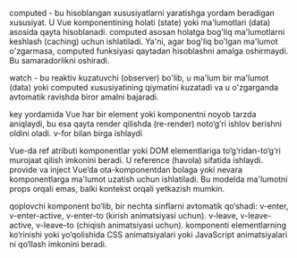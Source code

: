computed - bu hisoblangan xususiyatlarni yaratishga yordam beradigan xususiyat. U Vue komponentining holati (state) yoki ma'lumotlari (data) asosida qayta hisoblanadi. computed asosan holatga bog'liq ma'lumotlarni keshlash (caching) uchun ishlatiladi. Ya'ni, agar bog'liq bo'lgan ma'lumot o'zgarmasa, computed funksiyasi qaytadan hisoblashni amalga oshirmaydi. Bu samaradorlikni oshiradi.

watch - bu reaktiv kuzatuvchi (observer) bo'lib, u ma'lum bir ma'lumot (data) yoki computed xususiyatining qiymatini kuzatadi va u o'zgarganda avtomatik ravishda biror amalni bajaradi.

key yordamida Vue har bir element yoki komponentni noyob tarzda aniqlaydi, bu esa qayta render qilishda (re-render) noto‘g‘ri ishlov berishni oldini oladi. v-for bilan birga ishlaydi


Vue-da ref atributi komponentlar yoki DOM elementlariga to‘g‘ridan-to‘g‘ri murojaat qilish imkonini beradi. U reference (havola) sifatida ishlaydi.
provide va inject Vue’da ota-komponentdan bolaga yoki nevara komponentlarga ma'lumot uzatish uchun ishlatiladi. Bu modelda ma'lumotni props orqali emas, balki kontekst orqali yetkazish mumkin.


<transition> qoplovchi komponent bo‘lib, bir nechta sinflarni avtomatik qo‘shadi:
v-enter, v-enter-active, v-enter-to (kirish animatsiyasi uchun).
v-leave, v-leave-active, v-leave-to (chiqish animatsiyasi uchun).
<transition> komponenti elementlarning ko‘rinishi yoki yo‘qolishida CSS animatsiyalari yoki JavaScript animatsiyalari ni qo‘llash imkonini beradi.


